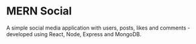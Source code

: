 # MERN Social

A simple social media application with users, posts, likes and comments - developed using React, Node, Express and MongoDB. 
